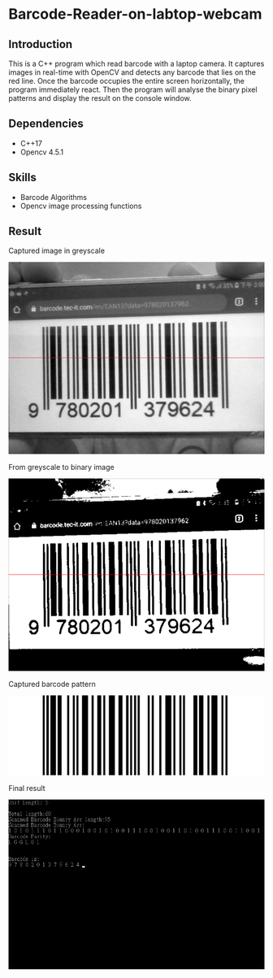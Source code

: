 # Barcode-Reader-on-labtop-webcam

## Introduction
This is a C++ program which read barcode with a laptop camera. It captures images in real-time with OpenCV and detects any barcode that lies on the red line. Once the barcode occupies the entire screen horizontally, the program immediately react. Then the program will analyse the binary pixel patterns and display the result on the console window.

## Dependencies
- C++17
- Opencv 4.5.1

## Skills
- Barcode Algorithms
- Opencv image processing functions

## Result

Captured image in greyscale

![alt text](https://github.com/jason2468087/Barcode-Reader/blob/master/README%20Asset/Barcode%20Detector%20greyscale%20capture.png?raw=true)

From greyscale to binary image

![alt text](https://github.com/jason2468087/Barcode-Reader/blob/master/README%20Asset/Barcode%20Detector%20binary%20capture.png?raw=true)

Captured barcode pattern

![alt text](https://github.com/jason2468087/Barcode-Reader/blob/master/README%20Asset/Barcode%20Detector%20barcode%20result.png?raw=true)

Final result

![alt text](https://github.com/jason2468087/Barcode-Reader/blob/master/README%20Asset/Barcode%20Detector%20console%20result.png?raw=true)

